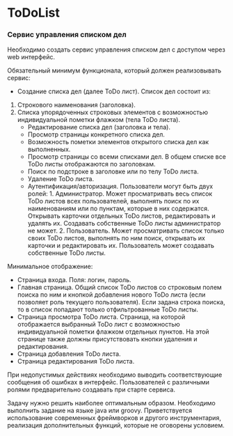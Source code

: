 # ToDoList

### Сервис управления списком дел
Необходимо создать сервис управления списком дел с доступом через web интерфейс. 

Обязательный минимум функционала, который должен реализовывать сервис:

* Создание списка дел (далее ToDo лист). Список дел состоит из:
1.	Строкового наименования (заголовка).
2.	Списка упорядоченных строковых элементов с возможностью индивидуальной пометки флажком (тела ToDo листа). 
      *	Редактирование списка дел (заголовка и тела).
      *	Просмотр страницы конкретного списка дел.
      *	Возможность пометки элементов открытого списка дел как выполненных.
      *	Просмотр страницы со всеми списками дел. В общем списке все ToDo листы отображаются по заголовкам.
      *	Поиск по подстроке в заголовке или по телу ToDo листа.
      *	Удаление ToDo листа.
      *	Аутентификация/авторизация. Пользователи могут быть двух ролей:
            1.  Администратор. Может просматривать весь список ToDo листов всех пользователей, выполнять поиск по их наименованиям или по пунктам, которые в них содержатся. Открывать карточки отдельных ToDo листов, редактировать и удалять их. Создавать собственные ToDo листы администратор не может.
            2.	Пользователь. Может просматривать список только своих ToDo листов, выполнять по ним поиск, открывать их карточки и редактировать их. Пользователь может создавать собственные ToDo листы. 
    
Минимальное отображение: 
*	Страница входа. Поля: логин, пароль.
*	Главная страница. Общий список ToDo листов со строковым полем поиска по ним и кнопкой добавления нового ToDo листа (если позволяет роль текущего пользователя). Если задана строка поиска, то в список попадают только отфильтрованные ToDo листы.
*	Страница просмотра ToDo листа. Страница, на которой отображается выбранный ToDo лист с возможностью индивидуальной пометки флажком отдельных пунктов. На этой странице также должны присутствовать кнопки удаления и редактирования.
*	Страница добавления ToDo листа.
*	Страница редактирования ToDo листа.

При недопустимых действиях необходимо выводить соответствующие сообщения об ошибках в интерфейс. Пользователей с различными ролями предварительно создавать при старте сервиса.

Задачу нужно решить наиболее оптимальным образом. Необходимо выполнить задание на языке java или groovy. Приветствуется использование современных фреймворков и другого инструментария, реализация дополнительных функций, которые не оговорены условием.

